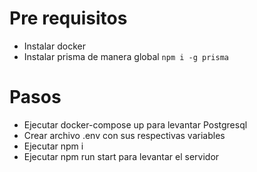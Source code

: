 # Pre requisitos

- Instalar docker
- Instalar prisma de manera global `npm i -g prisma`

# Pasos

- Ejecutar docker-compose up para levantar Postgresql
- Crear archivo .env con sus respectivas variables
- Ejecutar npm i
- Ejecutar npm run start para levantar el servidor
